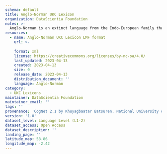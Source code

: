 ```yaml
---
schema: default
title: Anglo-Norman UKC Lexicon
organization: DataScientia Foundation
notes: >-
  Anglo-Norman is an extinct language from the Indo-European family that used to be spoken in Eurasia. The UKC Lexicon of Anglo-Norman is represented as a lexico-semantic network. It consists of words, word senses, synsets, as well as sense-level and synset-level relationships
resources:
  - name: Anglo-Norman UKC Lexicon LMF format
    url: >-
      
    format: xml
    license: https://creativecommons.org/licenses/by-nc-sa/4.0/
    last_updated: 2023-04-13
    created: 2023-04-13
    size: 0
    release_date: 2023-04-13
    distribution_document: ''
    language: Anglo-Norman
category:
  - UKC Lexicons
maintainer: DataScientia Foundation
maintainer_email: ''
tags: ''
provenance: 'CogNet 2.1 by Khuyagbaatar Batsuren, National University of Mongolia (http://cognet.ukc.disi.unitn.it); Princeton WordNet 2.1 by Princeton University (https://wordnet.princeton.edu)'
version: '1.0'
dataset_level: Language Level (L1-2)
dataset_access: Open Access
dataset_description: ''
landing_page: ''
latitude_map: 53.86
longitude_map: -2.42
---
```

